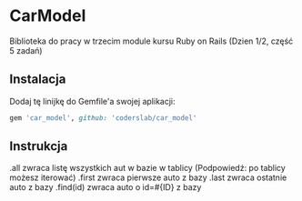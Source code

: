 # CarModel

Biblioteka do pracy w trzecim module kursu Ruby on Rails (Dzien 1/2, część 5 zadań)

## Instalacja

Dodaj tę linijkę do Gemfile'a swojej aplikacji:

```ruby
gem 'car_model', github: 'coderslab/car_model'
```

## Instrukcja

.all zwraca listę wszystkich aut w bazie w tablicy (Podpowiedź: po tablicy możesz iterować)
.first zwraca pierwsze auto z bazy
.last zwraca ostatnie auto z bazy
.find(id) zwraca auto o id=#{ID} z bazy
